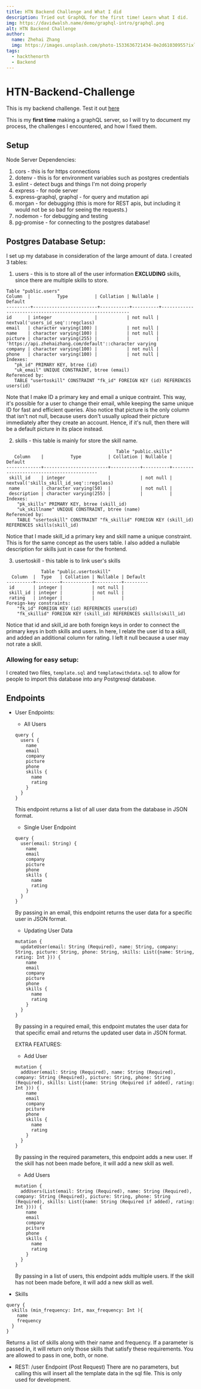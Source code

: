 ```yaml
---
title: HTN Backend Challenge and What I did
description: Tried out GraphQL for the first time! Learn what I did.
img: https://davidwalsh.name/demo/graphql-intro/graphql.png
alt: HTN Backend Challenge
author: 
  name: Zhehai Zhang
  img: https://images.unsplash.com/photo-1533636721434-0e2d61030955?ixlib=rb-1.2.1&ixid=eyJhcHBfaWQiOjEyMDd9&auto=format&fit=crop&w=2550&q=80
tags: 
  - hackthenorth
  - Backend
---
```

# HTN-Backend-Challenge
This is my backend challenge.
Test it out [here](https://htn.zhehaizhang.com/graphql)

This is my __first time__ making a graphQL server, so I will try to document my process,
the challenges I encountered, and how I fixed them.


## Setup

Node Server Dependencies:

1. cors - this is for https connections
2. dotenv - this is for environment variables such as postgres credentials
3. eslint - detect bugs and things I'm not doing properly
4. express - for node server
5. express-graphql, graphql - for query and mutation api
6. morgan - for debugging (this is more for REST apis, but including it would not be so bad for seeing the requests.)
7. nodemon - for debugging and testing
8. pg-promise - for connecting to the postgres database!

## Postgres Database Setup:

I set up my database in consideration of the large amount of data. 
I created 3 tables:
1. users - this is to store all of the user information __EXCLUDING__ skills, since there are 
multiple skills to store.

```
Table "public.users"
Column  |          Type          | Collation | Nullable |                         Default
---------+------------------------+-----------+----------+----------------------------------------------------------
id      | integer                |           | not null | nextval('users_id_seq'::regclass)
email   | character varying(100) |           | not null |
name    | character varying(100) |           | not null |
picture | character varying(255) |           |          | 'https://api.zhehaizhang.com/default'::character varying
company | character varying(100) |           | not null |
phone   | character varying(100) |           | not null |
Indexes:
   "pk_id" PRIMARY KEY, btree (id)
   "uk_email" UNIQUE CONSTRAINT, btree (email)
Referenced by:
   TABLE "usertoskill" CONSTRAINT "fk_id" FOREIGN KEY (id) REFERENCES users(id)
```
Note that I make ID a primary key and email a unique contraint. This way, it's
possible for a user to change their email, while keeping the same unique ID for fast and efficient queries.
Also notice that picture is the only column that isn't not null, because users don't usually upload their picture immediately after they create an account.
Hence, if it's null, then there will be a default picture in its place instead. 

2. skills - this table is mainly for store the skill name.

```
                                         Table "public.skills"
   Column    |          Type          | Collation | Nullable |                 Default
-------------+------------------------+-----------+----------+------------------------------------------
 skill_id    | integer                |           | not null | nextval('skills_skill_id_seq'::regclass)
 name        | character varying(50)  |           | not null |
 description | character varying(255) |           |          |
Indexes:
    "pk_skills" PRIMARY KEY, btree (skill_id)
    "uk_skillname" UNIQUE CONSTRAINT, btree (name)
Referenced by:
    TABLE "usertoskill" CONSTRAINT "fk_skillid" FOREIGN KEY (skill_id) REFERENCES skills(skill_id)
```

Notice that I made skill_id a primary key and skill name a unique constraint. This is for the same concept as the users table. 
I also added a nullable description for skills just in case for the frontend.

3. usertoskill - this table is to link user's skills

```
             Table "public.usertoskill"
  Column  |  Type   | Collation | Nullable | Default
----------+---------+-----------+----------+---------
 id       | integer |           | not null |
 skill_id | integer |           | not null |
 rating   | integer |           |          |
Foreign-key constraints:
    "fk_id" FOREIGN KEY (id) REFERENCES users(id)
    "fk_skillid" FOREIGN KEY (skill_id) REFERENCES skills(skill_id)
```

Notice that id and skill_id are both foreign keys in order to connect the primary keys in both skills and users.
In here, I relate the user id to a skill, and added an additional column for rating. I left it null because a user may not rate a skill.

### Allowing for easy setup:

I created two files, ``template.sql`` and ``templatewithdata.sql`` to allow for people to import this database into any Postgresql database.


## Endpoints

- User Endpoints:
  - All Users

  ```
  query {
    users {
      name
      email
      company
      picture
      phone
      skills {
        name
        rating
      }
    }
  }
  ```
  This endpoint returns a list of all user data from the database in JSON format.

  - Single User Endpoint

  ```
  query {
    user(email: String) {
      name
      email
      company
      picture
      phone
      skills {
        name
        rating
      }  
    }
  }
  ```

  By passing in an email, this endpoint returns the user data for a specific user in JSON format.

  - Updating User Data

  ```
  mutation {
    updateUser(email: String (Required), name: String, company: String, picture: String, phone: String, skills: List({name: String, rating: Int })) {
      name
      email
      company
      picture
      phone
      skills {
        name
        rating
      }
    }
  }
  ```

  By passing in a required email, this endpoint mutates the user data for that specific email and returns the updated user data in JSON format.

  EXTRA FEATURES:

  - Add User

  ```
  mutation {
    addUser(email: String (Required), name: String (Required), company: String (Required), picture: String, phone: String (Required), skills: List({name: String (Required if added), rating: Int })) {
      name
      email
      company
      pciture
      phone
      skills {
        name
        rating
      }
    }
  }
  ```

  By passing in the required parameters, this endpoint adds a new user. If the skill has not been made before, it will add a new skill as well.

  - Add Users

  ```
  mutation {
    addUsers(List(email: String (Required), name: String (Required), company: String (Required), picture: String, phone: String (Required), skills: List({name: String (Required if added), rating: Int }))) {
      name
      email
      company
      pciture
      phone
      skills {
        name
        rating
      }
    }
  }
  ```

  By passing in a list of users, this endpoint adds multiple users. If the skill has not been made before, it will add a new skill as well.


- Skills

```
query {
  skills (min_frequency: Int, max_frequency: Int ){
    name
    frequency
  }
}
```

Returns a list of skills along with their name and frequency. If a parameter is passed in, 
it will return only those skills that satisfy these requirements. You are allowed to pass in one, both, or none.


- REST: /user Endpoint (Post Request)
There are no parameters, but calling this will insert all the template data in the sql file. This is only used for development.

